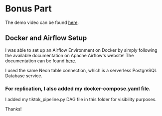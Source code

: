 # Bonus Part

The demo video can be found [here](https://www.loom.com/share/18b42b57716f4a39946e1118af28265e).

## Docker and Airflow Setup

I was able to set up an Airflow Environment on Docker by simply following the available documentation on Apache Airflow's website! The documentation can be found [here](https://airflow.apache.org/docs/apache-airflow/stable/howto/docker-compose/index.html).

I used the same Neon table connection, which is a serverless PostgreSQL Database service.

### For replication, I also added my docker-compose.yaml file.

I added my tiktok_pipeline.py DAG file in this folder for visibility purposes.

Thanks!
